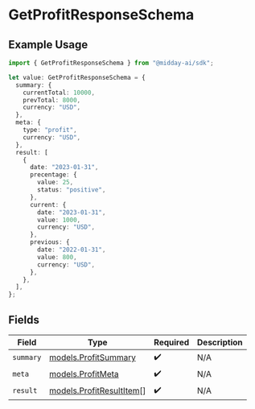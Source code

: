 # GetProfitResponseSchema

## Example Usage

```typescript
import { GetProfitResponseSchema } from "@midday-ai/sdk";

let value: GetProfitResponseSchema = {
  summary: {
    currentTotal: 10000,
    prevTotal: 8000,
    currency: "USD",
  },
  meta: {
    type: "profit",
    currency: "USD",
  },
  result: [
    {
      date: "2023-01-31",
      precentage: {
        value: 25,
        status: "positive",
      },
      current: {
        date: "2023-01-31",
        value: 1000,
        currency: "USD",
      },
      previous: {
        date: "2022-01-31",
        value: 800,
        currency: "USD",
      },
    },
  ],
};
```

## Fields

| Field                                                      | Type                                                       | Required                                                   | Description                                                |
| ---------------------------------------------------------- | ---------------------------------------------------------- | ---------------------------------------------------------- | ---------------------------------------------------------- |
| `summary`                                                  | [models.ProfitSummary](../models/profitsummary.md)         | :heavy_check_mark:                                         | N/A                                                        |
| `meta`                                                     | [models.ProfitMeta](../models/profitmeta.md)               | :heavy_check_mark:                                         | N/A                                                        |
| `result`                                                   | [models.ProfitResultItem](../models/profitresultitem.md)[] | :heavy_check_mark:                                         | N/A                                                        |